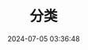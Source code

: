 ---
title: 分类
top_img: /images/heihei.png
date: 2024-07-05 03:36:48
aside: false
type: "categories"
---